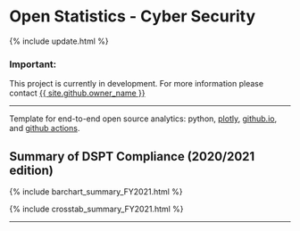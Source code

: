 <script src="https://cdn.plot.ly/plotly-latest.min.js"></script>

# Open Statistics - Cyber Security

{% include update.html %}

<div class="nhsuk-warning-callout">
  <h3 class="nhsuk-warning-callout__label">
    Important<span class="nhsuk-u-visually-hidden">:</span>
  </h3>
  <p>This project is currently in development. For more information please contact <a
                class="nhsuk-footer__list-item-link"
                href="{{ site.github.owner_url }}"
                >{{ site.github.owner_name }}</a>
   </p>
</div>

<hr class="nhsuk-u-margin-top-0 nhsuk-u-margin-bottom-6">

Template for end-to-end open source analytics: python, [plotly](https://plotly.com/python/), [github.io](https://pages.github.com/), and [github actions](https://github.com/features/actions).

## Summary of DSPT Compliance (2020/2021 edition)

{% include barchart_summary_FY2021.html %}

{% include crosstab_summary_FY2021.html %}

<hr class="nhsuk-u-margin-top-0 nhsuk-u-margin-bottom-6">

